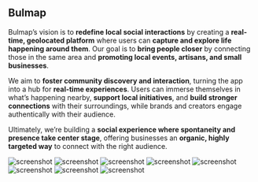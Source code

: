 ## Bulmap

Bulmap’s vision is to **redefine local social interactions** by creating a **real-time, geolocated platform** where users can **capture and explore life happening around them**. Our goal is to **bring people closer** by connecting those in the same area and **promoting local events, artisans, and small businesses**.

We aim to **foster community discovery and interaction**, turning the app into a hub for **real-time experiences**. Users can immerse themselves in what’s happening nearby, **support local initiatives**, and **build stronger connections** with their surroundings, while brands and creators engage authentically with their audience.

Ultimately, we’re building a **social experience where spontaneity and presence take center stage**, offering businesses an **organic, highly targeted way** to connect with the right audience.

![screenshot](bulmap.webp)
![screenshot](Screenshot_20250205_021645.png)
![screenshot](Screenshot_20250205_021707.png)
![screenshot](Screenshot_20250205_021738.png)
![screenshot](Screenshot_20250205_021803.png)
![screenshot](Screenshot_20250205_021822.png)
![screenshot](Screenshot_20250205_021840.png)
![screenshot](Screenshot_20250205_021918.png)


